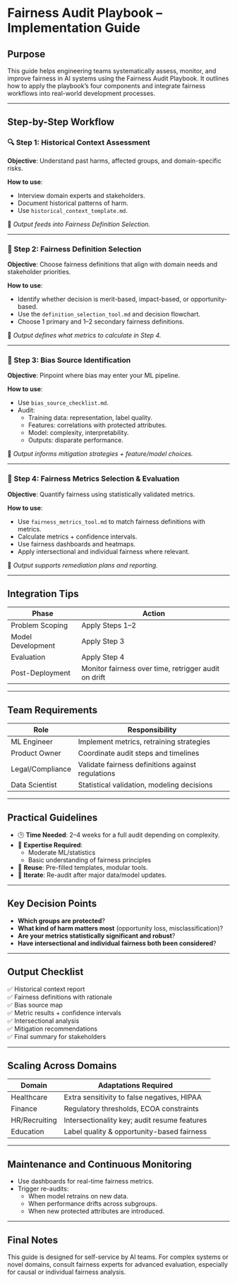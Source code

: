 # Fairness Audit Playbook – Implementation Guide

## Purpose

This guide helps engineering teams systematically assess, monitor, and improve fairness in AI systems using the Fairness Audit Playbook. It outlines how to apply the playbook’s four components and integrate fairness workflows into real-world development processes.

---

## Step-by-Step Workflow

### 🔍 Step 1: Historical Context Assessment

**Objective**: Understand past harms, affected groups, and domain-specific risks.

**How to use**:
- Interview domain experts and stakeholders.
- Document historical patterns of harm.
- Use `historical_context_template.md`.

📎 _Output feeds into Fairness Definition Selection._

---

### 🎯 Step 2: Fairness Definition Selection

**Objective**: Choose fairness definitions that align with domain needs and stakeholder priorities.

**How to use**:
- Identify whether decision is merit-based, impact-based, or opportunity-based.
- Use the `definition_selection_tool.md` and decision flowchart.
- Choose 1 primary and 1–2 secondary fairness definitions.

📎 _Output defines what metrics to calculate in Step 4._

---

### 🧠 Step 3: Bias Source Identification

**Objective**: Pinpoint where bias may enter your ML pipeline.

**How to use**:
- Use `bias_source_checklist.md`.
- Audit:
  - Training data: representation, label quality.
  - Features: correlations with protected attributes.
  - Model: complexity, interpretability.
  - Outputs: disparate performance.

📎 _Output informs mitigation strategies + feature/model choices._

---

### 📏 Step 4: Fairness Metrics Selection & Evaluation

**Objective**: Quantify fairness using statistically validated metrics.

**How to use**:
- Use `fairness_metrics_tool.md` to match fairness definitions with metrics.
- Calculate metrics + confidence intervals.
- Use fairness dashboards and heatmaps.
- Apply intersectional and individual fairness where relevant.

📎 _Output supports remediation plans and reporting._

---

## Integration Tips

| Phase              | Action                                                 |
|-------------------|--------------------------------------------------------|
| Problem Scoping   | Apply Steps 1–2                                        |
| Model Development | Apply Step 3                                           |
| Evaluation        | Apply Step 4                                           |
| Post-Deployment   | Monitor fairness over time, retrigger audit on drift  |

---

## Team Requirements

| Role            | Responsibility                                      |
|----------------|-----------------------------------------------------|
| ML Engineer     | Implement metrics, retraining strategies           |
| Product Owner   | Coordinate audit steps and timelines               |
| Legal/Compliance| Validate fairness definitions against regulations  |
| Data Scientist  | Statistical validation, modeling decisions         |

---

## Practical Guidelines

- 🕒 **Time Needed**: 2–4 weeks for a full audit depending on complexity.
- 🧠 **Expertise Required**:
  - Moderate ML/statistics
  - Basic understanding of fairness principles
- 🧩 **Reuse**: Pre-filled templates, modular tools.
- 🔁 **Iterate**: Re-audit after major data/model updates.

---

## Key Decision Points

- **Which groups are protected**?
- **What kind of harm matters most** (opportunity loss, misclassification)?
- **Are your metrics statistically significant and robust**?
- **Have intersectional and individual fairness both been considered**?

---

## Output Checklist

✅ Historical context report  
✅ Fairness definitions with rationale  
✅ Bias source map  
✅ Metric results + confidence intervals  
✅ Intersectional analysis  
✅ Mitigation recommendations  
✅ Final summary for stakeholders

---

## Scaling Across Domains

| Domain      | Adaptations Required                            |
|-------------|--------------------------------------------------|
| Healthcare  | Extra sensitivity to false negatives, HIPAA     |
| Finance     | Regulatory thresholds, ECOA constraints          |
| HR/Recruiting| Intersectionality key; audit resume features    |
| Education   | Label quality & opportunity-based fairness       |

---

## Maintenance and Continuous Monitoring

- Use dashboards for real-time fairness metrics.
- Trigger re-audits:
  - When model retrains on new data.
  - When performance drifts across subgroups.
  - When new protected attributes are introduced.

---

## Final Notes

This guide is designed for self-service by AI teams. For complex systems or novel domains, consult fairness experts for advanced evaluation, especially for causal or individual fairness analysis.

